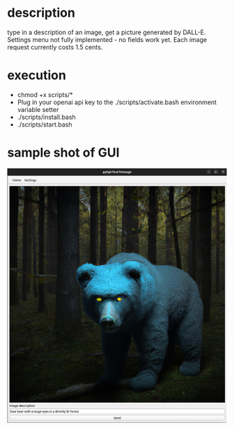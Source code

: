 # description
type in a description of an image, get a picture generated by DALL-E. Settings menu not fully implemented - no fields work yet. Each image request currently costs 1.5 cents.

# execution
- chmod +x scripts/*
- Plug in your openai api key to the ./scripts/activate.bash environment variable setter
- ./scripts/install.bash
- ./scripts/start.bash

# sample shot of GUI

![gui sample](docs/Screenshot%20from%202023-07-08%2002-53-20.png)

